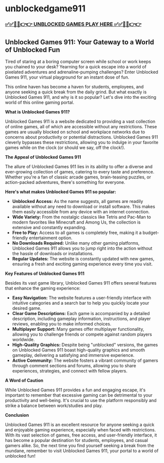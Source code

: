 # unblockedgame911

### [✅✅🔴🔴👉👉 UNBLOCKED GAMES PLAY HERE ✅✅🔴🔴👉👉](https://topstoryindia.com)

## Unblocked Games 911: Your Gateway to a World of Unblocked Fun

Tired of staring at a boring computer screen while school or work keeps you chained to your desk? Yearning for a quick escape into a world of pixelated adventures and adrenaline-pumping challenges? Enter Unblocked Games 911, your virtual playground for an instant dose of fun. 

This online haven has become a haven for students, employees, and anyone seeking a quick break from the daily grind. But what exactly is Unblocked Games 911, and why is it so popular? Let's dive into the exciting world of this online gaming portal.

**What is Unblocked Games 911?**

Unblocked Games 911 is a website dedicated to providing a vast collection of online games, all of which are accessible without any restrictions. These games are usually blocked on school and workplace networks due to concerns about productivity or potential distractions.  Unblocked Games 911 cleverly bypasses these restrictions, allowing you to indulge in your favorite games while on the clock (or should we say, off the clock!).

**The Appeal of Unblocked Games 911**

The allure of Unblocked Games 911 lies in its ability to offer a diverse and ever-growing collection of games, catering to every taste and preference. Whether you're a fan of classic arcade games, brain-teasing puzzles, or action-packed adventures, there's something for everyone.

**Here's what makes Unblocked Games 911 so popular:**

* **Unblocked Access:** As the name suggests, all games are readily available without any need to download or install software. This makes them easily accessible from any device with an internet connection.
* **Wide Variety:** From the nostalgic classics like Tetris and Pac-Man to modern favorites like Minecraft and Among Us, the collection is extensive and constantly expanding.
* **Free to Play:** Access to all games is completely free, making it a budget-friendly entertainment option.
* **No Downloads Required:** Unlike many other gaming platforms, Unblocked Games 911 allows you to jump right into the action without the hassle of downloads or installations. 
* **Regular Updates:** The website is constantly updated with new games, ensuring a fresh and exciting gaming experience every time you visit.

**Key Features of Unblocked Games 911**

Besides its vast game library, Unblocked Games 911 offers several features that enhance the gaming experience:

* **Easy Navigation:** The website features a user-friendly interface with intuitive categories and a search bar to help you quickly locate your desired game.
* **Clear Game Descriptions:** Each game is accompanied by a detailed description, including gameplay information, instructions, and player reviews, enabling you to make informed choices.
* **Multiplayer Support:** Many games offer multiplayer functionality, allowing you to challenge friends or compete against random players worldwide.
* **High-Quality Graphics:** Despite being "unblocked" versions, the games on Unblocked Games 911 boast high-quality graphics and smooth gameplay, delivering a satisfying and immersive experience.
* **Active Community:** The website fosters a vibrant community of gamers through comment sections and forums, allowing you to share experiences, strategies, and connect with fellow players.

**A Word of Caution**

While Unblocked Games 911 provides a fun and engaging escape, it's important to remember that excessive gaming can be detrimental to your productivity and well-being.  It's crucial to use the platform responsibly and strike a balance between work/studies and play.

**Conclusion**

Unblocked Games 911 is an excellent resource for anyone seeking a quick and enjoyable gaming experience, especially when faced with restrictions. With its vast selection of games, free access, and user-friendly interface, it has become a popular destination for students, employees, and casual gamers alike.  So, the next time you find yourself seeking a break from the mundane, remember to visit Unblocked Games 911, your portal to a world of unblocked fun!
